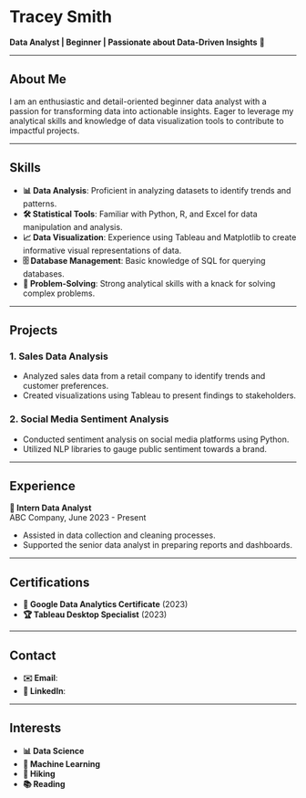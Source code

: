 # Tracey Smith

**Data Analyst | Beginner | Passionate about Data-Driven Insights** 🌟

---

## About Me

I am an enthusiastic and detail-oriented beginner data analyst with a passion for transforming data into actionable insights. Eager to leverage my analytical skills and knowledge of data visualization tools to contribute to impactful projects. 

---

## Skills

- **📊 Data Analysis**: Proficient in analyzing datasets to identify trends and patterns.
- **🛠️ Statistical Tools**: Familiar with Python, R, and Excel for data manipulation and analysis.
- **📈 Data Visualization**: Experience using Tableau and Matplotlib to create informative visual representations of data.
- **🗄️ Database Management**: Basic knowledge of SQL for querying databases.
- **🧩 Problem-Solving**: Strong analytical skills with a knack for solving complex problems.

---

## Projects

### 1. Sales Data Analysis
- Analyzed sales data from a retail company to identify trends and customer preferences.
- Created visualizations using Tableau to present findings to stakeholders.

### 2. Social Media Sentiment Analysis
- Conducted sentiment analysis on social media platforms using Python.
- Utilized NLP libraries to gauge public sentiment towards a brand.

---

## Experience

**🏢 Intern Data Analyst**  
ABC Company, June 2023 - Present
- Assisted in data collection and cleaning processes.
- Supported the senior data analyst in preparing reports and dashboards.

---

## Certifications

- **📜 Google Data Analytics Certificate** (2023)
- **🏆 Tableau Desktop Specialist** (2023)

---

## Contact

- **✉️ Email**:
- **🔗 LinkedIn**: 
---

## Interests

- **📊 Data Science**
- **🤖 Machine Learning**
- **🥾 Hiking**
- **📚 Reading**


